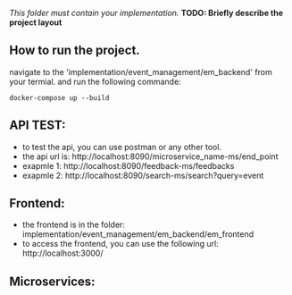 *This folder must contain your implementation.*
**TODO: Briefly describe the project layout**


## How to run the project.
navigate to the 'implementation/event_management/em_backend' from your termial. and run the following commande:

```docker-compose up --build```


## API TEST:
- to test the api, you can use postman or any other tool.
- the api url is: http://localhost:8090/microservice_name-ms/end_point
- exapmle 1: http://localhost:8090/feedback-ms/feedbacks
- exapmle 2: http://localhost:8090/search-ms/search?query=event

## Frontend:
- the frontend is in the folder: implementation/event_management/em_backend/em_frontend
- to access the frontend, you can use the following url: http://localhost:3000/


## Microservices:
